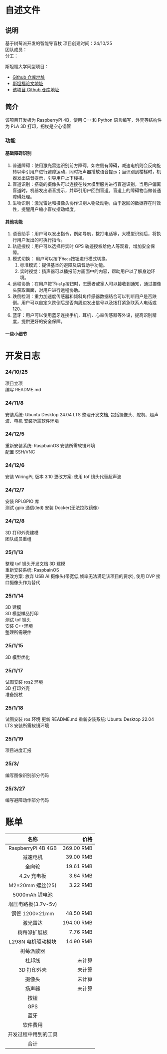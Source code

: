 # 自述文件

## 说明

基于树莓派开发的智能导盲杖
项目创建时间：24/10/25  
团队成员：  
分工：

斯坦福大学同型项目：

- [Github 仓库地址](https://github.com/pslade2/AugmentedCane/blob/main/README.md)
- [斯坦福论文地址](https://www.science.org/doi/10.1126/scirobotics.abg6594)
- [该项目 Github 仓库地址](https://github.com/404-d/smart-cane)

## 简介

该项目开发板为 RaspberryPi 4B，使用 C++和 Python 语言编写，外壳等结构件为 PLA 3D 打印，拐杖是空心钢管

### 功能

#### 基础障碍识别

1. 普通障碍：使用激光雷达识别前方障碍，如左侧有障碍，减速电机则会反向旋转以牵引用户进行避障运动，同时扬声器播放语音提示；当识别到楼梯时，机器发出语音提示，引导用户上下楼梯。
2. 盲道识别：搭载的摄像头可以连接在线大模型服务进行盲道识别，当用户偏离盲道时，机器发出语音提示，并牵引用户回到盲道。盲道上的障碍物当做普通障碍处理。
3. 生物识别：激光雷达和摄像头协作识别人物及动物，由于返回的数据存在时效性，提醒用户缩小盲杖摆动幅度。

#### 其他功能

1. 语音助手：用户可以发出指令，例如导航，拨打电话等，大模型识别后，将执行用户发出的可执行指令。
2. 轨迹授权：用户可以选择将实时 GPS 轨迹授权给他人等观看，增加安全保障。
3. 模式切换：
   用户可以按下`Mode`按钮进行模式切换。
   1. 标准模式：提供基本的避障及语音助手功能。
   2. 实时视觉：扬声器可以播报前方画面中的内容，帮助用户以了解身边环境。
4. 远程协助：在用户按下`Help`按钮时，志愿者或家人可以接收到通知，通过摄像头获取画面，对用户进行远程协助。
5. 跌倒检测：重力加速度传感器和倾斜角传感器数据结合可以判断用户是否跌倒。用户可以自定义跌倒后是否向周边发出信号以及拨打紧急联系人电话或 120。
6. 蓝牙：用户可以使用蓝牙连接手机，耳机，心率传感器等外设，提高识别精度，提供更好的安全保障。

#### 一些小细节

# 开发日志

### 24/10/25

项目立项  
编写 README.md

### 24/11/8

安装系统: Ubuntu Desktop 24.04 LTS
整理开发文档, 包括摄像头、舵机、超声波、电机
安装所需软件环境

### 24/12/5

重新安装系统: RaspbainOS
安装所需软镜环境  
配置 SSH/VNC

### 24/12/6

安装 WiringPi, 版本 3.10
更改方案: 使用 tof 镜头代替超声波

### 24/12/7

安装 RPi.GPIO 库  
测试 gpio 通信(led)
安装 Docker(无法拉取镜像)

### 24/12/8

3D 打印外壳建模  
团队成员重组

### 25/1/13

整理 tof 镜头开发文档
3D 建模  
重新安装系统: RaspbainOS  
更改方案: 放弃 USB AI 摄像头(带宽低,帧率无法满足该项目的要求), 使用 DVP 接口摄像头作为替代

### 25/1/14

3D 建模  
3D 模型样品打印  
测试 tof 镜头  
安装 C++环境  
整理所需硬件

### 25/1/15

3D 模型优化

### 25/1/17

试图安装 ros2 环境  
3D 打印外壳  
准备拐杖

### 25/1/18

试图安装 ros 环境
更新 README.md
重新安装系统: Ubuntu Desktop 22.04 LTS
安装所需软镜环境

### 25/1/19

项目进度汇报

### 25/3/

编写图像识别部分代码

### 25/3/27

编写避障动作部分代码

# 账单

|         名称         |       价格 |
| :------------------: | ---------: |
|  RaspberryPi 4B 4GB  | 369.00 RMB |
|       减速电机       |  39.00 RMB |
|        全向轮        |  19.61 RMB |
|     4.2v 充电板      |   3.64 RMB |
|   M2×20mm 螺丝(25)   |   3.22 RMB |
|    5000mAh 锂电池    |            |
| 增压电路板(3.7v-5v)  |            |
|    钢管 1200×21mm    |  48.50 RMB |
|       激光雷达       | 194.00 RMB |
|     树莓派扩展板     |   7.76 RMB |
|  L298N 电机驱动模块  |  14.90 RMB |
|      树莓派散器      |            |
|        杜邦线        |     未计算 |
|     3D 打印外壳      |     未计算 |
|        摄像头        |     未计算 |
|        扬声器        |     未计算 |
|         按钮         |            |
|         GPS          |            |
|         蓝牙         |            |
|       软件费用       |            |
| 开发过程中用到的工具 |            |
|         合计         |            |
